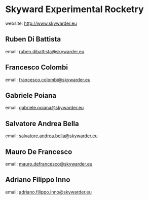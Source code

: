 # Skyward Experimental Rocketry
website: http://www.skywarder.eu

## Ruben Di Battista
email: ruben.dibattista@skywarder.eu

## Francesco Colombi
email: francesco.colombi@skywarder.eu

## Gabriele Poiana
email: gabriele.poiana@skywarder.eu

## Salvatore Andrea Bella
email: salvatore.andrea.bella@skywarder.eu

## Mauro De Francesco
email: mauro.defrancesco@skywarder.eu

## Adriano Filippo Inno
email: adriano.filippo.inno@skywarder.eu
